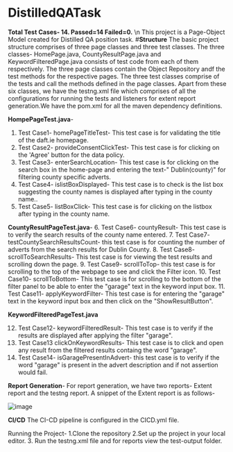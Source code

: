 # DistilledQATask
**Total Test Cases- 14. Passed=14    Failed=0.**
\n
This project is a Page-Object Model created for Distilled QA position task.
#**Structure**
The basic project structure comprises of three page classes and three test classes. The three classes- HomePage.java, CountyResultPage.java and KeywordFilteredPage.java consists of test code from each of them respectively.
The three page classes contain the Object Repository andf the test methods for the respective pages. The three test classes comprise of the tests and call the methods defined in the page classes.
Apart from these six classes, we have the testng.xml file which comprises of all the configurations for running the tests and listeners for extent report generation.We have the pom.xml for all the maven dependency definitions.

**HompePageTest.java**-
1. Test Case1- homePageTitleTest- This test case is for validating the title of the daft.ie homepage.
2. Test Case2- provideConsentClickTest- This test case is for clicking on the 'Agree' button for the data policy.
3. Test Case3- enterSearchLocation- This test case is for clicking on the search box in the home-page and entering the text-" Dublin(county)" for filtering county specific adverts.
4. Test Case4- islistBoxDisplayed- This test case is to check is the list box suggesting the county names is displayed after typing in the county name..
5. Test Case5- listBoxClick- This test case is for clicking on the listbox after typing in the county name.

**CountyResultPageTest.java**-
6. Test Case6- countyResult- This test case is to verify the search results of the county name entered.
7. Test Case7- testCountySearchResultsCount- this test case is for counting the number of adverts from the search results for Dublin County.
8. Test Case8- scrollToSearchResults- This test case is for viewing the test results and scrolling down the page.
9. Test Case9- scrollToTop- this test case is for scrolling to the top of the webpage to see and click the Filter icon.
10. Test Case10- scrollToBottom- This test case is for scrolling to the bottom of the filter panel to be able to enter the "garage" text in the keyword input box.
11. Test Case11- applyKeywordFilter- This test case is for entering the "garage" text in the keyword input box and then click on the "ShowResultButton".

**KeywordFilteredPageTest.java**

12. Test Case12- keywordFilteredResult- This test case is to verify if the results are displayed after applying the filter "garage".
13. Test Case13 clickOnKeywordResults- This test case is to click and open any result from the filtered results containg the word "garage".
14. Test Case14- isGaragePresentInAdvert- this test case is to verify if the word "garage" is present in the advert description and if not assertion would fail.

**Report Generation**-
For report generation, we have two reports- Extent report and the testng report. A snippet of the Extent report is as follows-

![image](https://github.com/ankit0509-tech/DistilledQATask/assets/85782356/445993d7-ab8f-4a57-84ca-b7188af01dff)


**CI/CD**
The CI-CD pipeline is configured in the CICD.yml file.

Running the Project-
1.Clone the repository
2.Set up the project in your local editor.
3. Run the testng.xml file and for reports view the test-output folder.
